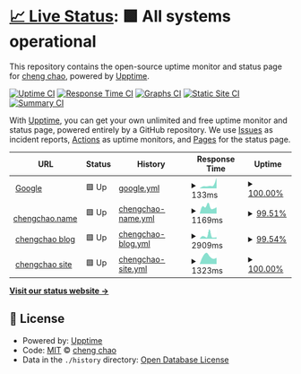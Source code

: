 # [📈 Live Status](https://ichengchao.github.io/myuptime): <!--live status--> **🟩 All systems operational**

This repository contains the open-source uptime monitor and status page for [cheng chao](https://blog.chengchao.name), powered by [Upptime](https://github.com/upptime/upptime).

[![Uptime CI](https://github.com/ichengchao/myuptime/workflows/Uptime%20CI/badge.svg)](https://github.com/ichengchao/myuptime/actions?query=workflow%3A%22Uptime+CI%22)
[![Response Time CI](https://github.com/ichengchao/myuptime/workflows/Response%20Time%20CI/badge.svg)](https://github.com/ichengchao/myuptime/actions?query=workflow%3A%22Response+Time+CI%22)
[![Graphs CI](https://github.com/ichengchao/myuptime/workflows/Graphs%20CI/badge.svg)](https://github.com/ichengchao/myuptime/actions?query=workflow%3A%22Graphs+CI%22)
[![Static Site CI](https://github.com/ichengchao/myuptime/workflows/Static%20Site%20CI/badge.svg)](https://github.com/ichengchao/myuptime/actions?query=workflow%3A%22Static+Site+CI%22)
[![Summary CI](https://github.com/ichengchao/myuptime/workflows/Summary%20CI/badge.svg)](https://github.com/ichengchao/myuptime/actions?query=workflow%3A%22Summary+CI%22)

With [Upptime](https://upptime.js.org), you can get your own unlimited and free uptime monitor and status page, powered entirely by a GitHub repository. We use [Issues](https://github.com/ichengchao/myuptime/issues) as incident reports, [Actions](https://github.com/ichengchao/myuptime/actions) as uptime monitors, and [Pages](https://ichengchao.github.io/myuptime) for the status page.

<!--start: status pages-->
<!-- This summary is generated by Upptime (https://github.com/upptime/upptime) -->
<!-- Do not edit this manually, your changes will be overwritten -->
<!-- prettier-ignore -->
| URL | Status | History | Response Time | Uptime |
| --- | ------ | ------- | ------------- | ------ |
| <img alt="" src="https://favicons.githubusercontent.com/www.google.com" height="13"> [Google](https://www.google.com) | 🟩 Up | [google.yml](https://github.com/ichengchao/myuptime/commits/HEAD/history/google.yml) | <details><summary><img alt="Response time graph" src="./graphs/google/response-time-week.png" height="20"> 133ms</summary><br><a href="https://ichengchao.github.io/myuptime/history/google"><img alt="Response time 133" src="https://img.shields.io/endpoint?url=https%3A%2F%2Fraw.githubusercontent.com%2Fichengchao%2Fmyuptime%2FHEAD%2Fapi%2Fgoogle%2Fresponse-time.json"></a><br><a href="https://ichengchao.github.io/myuptime/history/google"><img alt="24-hour response time 366" src="https://img.shields.io/endpoint?url=https%3A%2F%2Fraw.githubusercontent.com%2Fichengchao%2Fmyuptime%2FHEAD%2Fapi%2Fgoogle%2Fresponse-time-day.json"></a><br><a href="https://ichengchao.github.io/myuptime/history/google"><img alt="7-day response time 133" src="https://img.shields.io/endpoint?url=https%3A%2F%2Fraw.githubusercontent.com%2Fichengchao%2Fmyuptime%2FHEAD%2Fapi%2Fgoogle%2Fresponse-time-week.json"></a><br><a href="https://ichengchao.github.io/myuptime/history/google"><img alt="30-day response time 133" src="https://img.shields.io/endpoint?url=https%3A%2F%2Fraw.githubusercontent.com%2Fichengchao%2Fmyuptime%2FHEAD%2Fapi%2Fgoogle%2Fresponse-time-month.json"></a><br><a href="https://ichengchao.github.io/myuptime/history/google"><img alt="1-year response time 133" src="https://img.shields.io/endpoint?url=https%3A%2F%2Fraw.githubusercontent.com%2Fichengchao%2Fmyuptime%2FHEAD%2Fapi%2Fgoogle%2Fresponse-time-year.json"></a></details> | <details><summary><a href="https://ichengchao.github.io/myuptime/history/google">100.00%</a></summary><a href="https://ichengchao.github.io/myuptime/history/google"><img alt="All-time uptime 100.00%" src="https://img.shields.io/endpoint?url=https%3A%2F%2Fraw.githubusercontent.com%2Fichengchao%2Fmyuptime%2FHEAD%2Fapi%2Fgoogle%2Fuptime.json"></a><br><a href="https://ichengchao.github.io/myuptime/history/google"><img alt="24-hour uptime 100.00%" src="https://img.shields.io/endpoint?url=https%3A%2F%2Fraw.githubusercontent.com%2Fichengchao%2Fmyuptime%2FHEAD%2Fapi%2Fgoogle%2Fuptime-day.json"></a><br><a href="https://ichengchao.github.io/myuptime/history/google"><img alt="7-day uptime 100.00%" src="https://img.shields.io/endpoint?url=https%3A%2F%2Fraw.githubusercontent.com%2Fichengchao%2Fmyuptime%2FHEAD%2Fapi%2Fgoogle%2Fuptime-week.json"></a><br><a href="https://ichengchao.github.io/myuptime/history/google"><img alt="30-day uptime 100.00%" src="https://img.shields.io/endpoint?url=https%3A%2F%2Fraw.githubusercontent.com%2Fichengchao%2Fmyuptime%2FHEAD%2Fapi%2Fgoogle%2Fuptime-month.json"></a><br><a href="https://ichengchao.github.io/myuptime/history/google"><img alt="1-year uptime 100.00%" src="https://img.shields.io/endpoint?url=https%3A%2F%2Fraw.githubusercontent.com%2Fichengchao%2Fmyuptime%2FHEAD%2Fapi%2Fgoogle%2Fuptime-year.json"></a></details>
| <img alt="" src="https://favicons.githubusercontent.com/www.chengchao.name" height="13"> [chengchao.name](https://www.chengchao.name) | 🟩 Up | [chengchao-name.yml](https://github.com/ichengchao/myuptime/commits/HEAD/history/chengchao-name.yml) | <details><summary><img alt="Response time graph" src="./graphs/chengchao-name/response-time-week.png" height="20"> 1169ms</summary><br><a href="https://ichengchao.github.io/myuptime/history/chengchao-name"><img alt="Response time 1169" src="https://img.shields.io/endpoint?url=https%3A%2F%2Fraw.githubusercontent.com%2Fichengchao%2Fmyuptime%2FHEAD%2Fapi%2Fchengchao-name%2Fresponse-time.json"></a><br><a href="https://ichengchao.github.io/myuptime/history/chengchao-name"><img alt="24-hour response time 1104" src="https://img.shields.io/endpoint?url=https%3A%2F%2Fraw.githubusercontent.com%2Fichengchao%2Fmyuptime%2FHEAD%2Fapi%2Fchengchao-name%2Fresponse-time-day.json"></a><br><a href="https://ichengchao.github.io/myuptime/history/chengchao-name"><img alt="7-day response time 1169" src="https://img.shields.io/endpoint?url=https%3A%2F%2Fraw.githubusercontent.com%2Fichengchao%2Fmyuptime%2FHEAD%2Fapi%2Fchengchao-name%2Fresponse-time-week.json"></a><br><a href="https://ichengchao.github.io/myuptime/history/chengchao-name"><img alt="30-day response time 1169" src="https://img.shields.io/endpoint?url=https%3A%2F%2Fraw.githubusercontent.com%2Fichengchao%2Fmyuptime%2FHEAD%2Fapi%2Fchengchao-name%2Fresponse-time-month.json"></a><br><a href="https://ichengchao.github.io/myuptime/history/chengchao-name"><img alt="1-year response time 1169" src="https://img.shields.io/endpoint?url=https%3A%2F%2Fraw.githubusercontent.com%2Fichengchao%2Fmyuptime%2FHEAD%2Fapi%2Fchengchao-name%2Fresponse-time-year.json"></a></details> | <details><summary><a href="https://ichengchao.github.io/myuptime/history/chengchao-name">99.51%</a></summary><a href="https://ichengchao.github.io/myuptime/history/chengchao-name"><img alt="All-time uptime 99.51%" src="https://img.shields.io/endpoint?url=https%3A%2F%2Fraw.githubusercontent.com%2Fichengchao%2Fmyuptime%2FHEAD%2Fapi%2Fchengchao-name%2Fuptime.json"></a><br><a href="https://ichengchao.github.io/myuptime/history/chengchao-name"><img alt="24-hour uptime 100.00%" src="https://img.shields.io/endpoint?url=https%3A%2F%2Fraw.githubusercontent.com%2Fichengchao%2Fmyuptime%2FHEAD%2Fapi%2Fchengchao-name%2Fuptime-day.json"></a><br><a href="https://ichengchao.github.io/myuptime/history/chengchao-name"><img alt="7-day uptime 99.51%" src="https://img.shields.io/endpoint?url=https%3A%2F%2Fraw.githubusercontent.com%2Fichengchao%2Fmyuptime%2FHEAD%2Fapi%2Fchengchao-name%2Fuptime-week.json"></a><br><a href="https://ichengchao.github.io/myuptime/history/chengchao-name"><img alt="30-day uptime 99.51%" src="https://img.shields.io/endpoint?url=https%3A%2F%2Fraw.githubusercontent.com%2Fichengchao%2Fmyuptime%2FHEAD%2Fapi%2Fchengchao-name%2Fuptime-month.json"></a><br><a href="https://ichengchao.github.io/myuptime/history/chengchao-name"><img alt="1-year uptime 99.51%" src="https://img.shields.io/endpoint?url=https%3A%2F%2Fraw.githubusercontent.com%2Fichengchao%2Fmyuptime%2FHEAD%2Fapi%2Fchengchao-name%2Fuptime-year.json"></a></details>
| <img alt="" src="https://favicons.githubusercontent.com/blog.chengchao.name" height="13"> [chengchao blog](https://blog.chengchao.name) | 🟩 Up | [chengchao-blog.yml](https://github.com/ichengchao/myuptime/commits/HEAD/history/chengchao-blog.yml) | <details><summary><img alt="Response time graph" src="./graphs/chengchao-blog/response-time-week.png" height="20"> 2909ms</summary><br><a href="https://ichengchao.github.io/myuptime/history/chengchao-blog"><img alt="Response time 2909" src="https://img.shields.io/endpoint?url=https%3A%2F%2Fraw.githubusercontent.com%2Fichengchao%2Fmyuptime%2FHEAD%2Fapi%2Fchengchao-blog%2Fresponse-time.json"></a><br><a href="https://ichengchao.github.io/myuptime/history/chengchao-blog"><img alt="24-hour response time 1553" src="https://img.shields.io/endpoint?url=https%3A%2F%2Fraw.githubusercontent.com%2Fichengchao%2Fmyuptime%2FHEAD%2Fapi%2Fchengchao-blog%2Fresponse-time-day.json"></a><br><a href="https://ichengchao.github.io/myuptime/history/chengchao-blog"><img alt="7-day response time 2909" src="https://img.shields.io/endpoint?url=https%3A%2F%2Fraw.githubusercontent.com%2Fichengchao%2Fmyuptime%2FHEAD%2Fapi%2Fchengchao-blog%2Fresponse-time-week.json"></a><br><a href="https://ichengchao.github.io/myuptime/history/chengchao-blog"><img alt="30-day response time 2909" src="https://img.shields.io/endpoint?url=https%3A%2F%2Fraw.githubusercontent.com%2Fichengchao%2Fmyuptime%2FHEAD%2Fapi%2Fchengchao-blog%2Fresponse-time-month.json"></a><br><a href="https://ichengchao.github.io/myuptime/history/chengchao-blog"><img alt="1-year response time 2909" src="https://img.shields.io/endpoint?url=https%3A%2F%2Fraw.githubusercontent.com%2Fichengchao%2Fmyuptime%2FHEAD%2Fapi%2Fchengchao-blog%2Fresponse-time-year.json"></a></details> | <details><summary><a href="https://ichengchao.github.io/myuptime/history/chengchao-blog">99.54%</a></summary><a href="https://ichengchao.github.io/myuptime/history/chengchao-blog"><img alt="All-time uptime 99.54%" src="https://img.shields.io/endpoint?url=https%3A%2F%2Fraw.githubusercontent.com%2Fichengchao%2Fmyuptime%2FHEAD%2Fapi%2Fchengchao-blog%2Fuptime.json"></a><br><a href="https://ichengchao.github.io/myuptime/history/chengchao-blog"><img alt="24-hour uptime 100.00%" src="https://img.shields.io/endpoint?url=https%3A%2F%2Fraw.githubusercontent.com%2Fichengchao%2Fmyuptime%2FHEAD%2Fapi%2Fchengchao-blog%2Fuptime-day.json"></a><br><a href="https://ichengchao.github.io/myuptime/history/chengchao-blog"><img alt="7-day uptime 99.54%" src="https://img.shields.io/endpoint?url=https%3A%2F%2Fraw.githubusercontent.com%2Fichengchao%2Fmyuptime%2FHEAD%2Fapi%2Fchengchao-blog%2Fuptime-week.json"></a><br><a href="https://ichengchao.github.io/myuptime/history/chengchao-blog"><img alt="30-day uptime 99.54%" src="https://img.shields.io/endpoint?url=https%3A%2F%2Fraw.githubusercontent.com%2Fichengchao%2Fmyuptime%2FHEAD%2Fapi%2Fchengchao-blog%2Fuptime-month.json"></a><br><a href="https://ichengchao.github.io/myuptime/history/chengchao-blog"><img alt="1-year uptime 99.54%" src="https://img.shields.io/endpoint?url=https%3A%2F%2Fraw.githubusercontent.com%2Fichengchao%2Fmyuptime%2FHEAD%2Fapi%2Fchengchao-blog%2Fuptime-year.json"></a></details>
| <img alt="" src="https://favicons.githubusercontent.com/chengchao.name" height="13"> [chengchao site](https://chengchao.name/springrun/) | 🟩 Up | [chengchao-site.yml](https://github.com/ichengchao/myuptime/commits/HEAD/history/chengchao-site.yml) | <details><summary><img alt="Response time graph" src="./graphs/chengchao-site/response-time-week.png" height="20"> 1323ms</summary><br><a href="https://ichengchao.github.io/myuptime/history/chengchao-site"><img alt="Response time 1323" src="https://img.shields.io/endpoint?url=https%3A%2F%2Fraw.githubusercontent.com%2Fichengchao%2Fmyuptime%2FHEAD%2Fapi%2Fchengchao-site%2Fresponse-time.json"></a><br><a href="https://ichengchao.github.io/myuptime/history/chengchao-site"><img alt="24-hour response time 1075" src="https://img.shields.io/endpoint?url=https%3A%2F%2Fraw.githubusercontent.com%2Fichengchao%2Fmyuptime%2FHEAD%2Fapi%2Fchengchao-site%2Fresponse-time-day.json"></a><br><a href="https://ichengchao.github.io/myuptime/history/chengchao-site"><img alt="7-day response time 1323" src="https://img.shields.io/endpoint?url=https%3A%2F%2Fraw.githubusercontent.com%2Fichengchao%2Fmyuptime%2FHEAD%2Fapi%2Fchengchao-site%2Fresponse-time-week.json"></a><br><a href="https://ichengchao.github.io/myuptime/history/chengchao-site"><img alt="30-day response time 1323" src="https://img.shields.io/endpoint?url=https%3A%2F%2Fraw.githubusercontent.com%2Fichengchao%2Fmyuptime%2FHEAD%2Fapi%2Fchengchao-site%2Fresponse-time-month.json"></a><br><a href="https://ichengchao.github.io/myuptime/history/chengchao-site"><img alt="1-year response time 1323" src="https://img.shields.io/endpoint?url=https%3A%2F%2Fraw.githubusercontent.com%2Fichengchao%2Fmyuptime%2FHEAD%2Fapi%2Fchengchao-site%2Fresponse-time-year.json"></a></details> | <details><summary><a href="https://ichengchao.github.io/myuptime/history/chengchao-site">100.00%</a></summary><a href="https://ichengchao.github.io/myuptime/history/chengchao-site"><img alt="All-time uptime 100.00%" src="https://img.shields.io/endpoint?url=https%3A%2F%2Fraw.githubusercontent.com%2Fichengchao%2Fmyuptime%2FHEAD%2Fapi%2Fchengchao-site%2Fuptime.json"></a><br><a href="https://ichengchao.github.io/myuptime/history/chengchao-site"><img alt="24-hour uptime 100.00%" src="https://img.shields.io/endpoint?url=https%3A%2F%2Fraw.githubusercontent.com%2Fichengchao%2Fmyuptime%2FHEAD%2Fapi%2Fchengchao-site%2Fuptime-day.json"></a><br><a href="https://ichengchao.github.io/myuptime/history/chengchao-site"><img alt="7-day uptime 100.00%" src="https://img.shields.io/endpoint?url=https%3A%2F%2Fraw.githubusercontent.com%2Fichengchao%2Fmyuptime%2FHEAD%2Fapi%2Fchengchao-site%2Fuptime-week.json"></a><br><a href="https://ichengchao.github.io/myuptime/history/chengchao-site"><img alt="30-day uptime 100.00%" src="https://img.shields.io/endpoint?url=https%3A%2F%2Fraw.githubusercontent.com%2Fichengchao%2Fmyuptime%2FHEAD%2Fapi%2Fchengchao-site%2Fuptime-month.json"></a><br><a href="https://ichengchao.github.io/myuptime/history/chengchao-site"><img alt="1-year uptime 100.00%" src="https://img.shields.io/endpoint?url=https%3A%2F%2Fraw.githubusercontent.com%2Fichengchao%2Fmyuptime%2FHEAD%2Fapi%2Fchengchao-site%2Fuptime-year.json"></a></details>

<!--end: status pages-->

[**Visit our status website →**](https://ichengchao.github.io/myuptime)

## 📄 License

- Powered by: [Upptime](https://github.com/upptime/upptime)
- Code: [MIT](./LICENSE) © [cheng chao](https://blog.chengchao.name)
- Data in the `./history` directory: [Open Database License](https://opendatacommons.org/licenses/odbl/1-0/)
